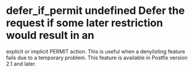 # defer_if_permit undefined Defer the request if some later restriction would result in an
explicit or implicit PERMIT action.  This is useful when a denylisting
feature fails due to a temporary problem.  This feature is available
in Postfix version 2.1 and later.  
